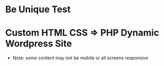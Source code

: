 # Be Unique Test
# Custom HTML CSS => PHP Dynamic Wordpress Site
- Note: some content may not be mobile or all screens responsive



